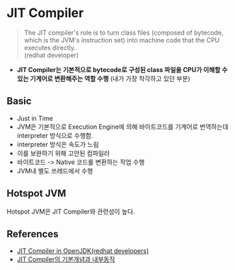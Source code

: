 # JIT Compiler

> The JIT compiler's role is to turn class files (composed of bytecode, which is the JVM's instruction set) into machine code that the CPU executes directly.  
> (redhat developer)
- **JIT Compiler는 기본적으로 bytecode로 구성된 class 파일을 CPU가 이해할 수 있는 기계어로 변환해주는 역할 수행** (내가 가장 착각하고 있던 부분)

## Basic

- Just in Time  
- JVM은 기본적으로 Execution Engine에 의해 바이트코드를 기계어로 번역하는데 interpreter 방식으로 수행함.
- interpreter 방식은 속도가 느림
- 이를 보완하기 위해 고안된 컴파일러
- 바이트코드 -> Native 코드롤 변환하는 작업 수행
- JVM내 별도 쓰레드에서 수행

## Hotspot JVM
Hotspot JVM은 JIT Compiler와 관련성이 높다.

## References
- [JIT Compiler in OpenJDK(redhat developers)](https://developers.redhat.com/articles/2021/06/23/how-jit-compiler-boosts-java-performance-openjdk#the_jit_compiler_in_openjdk)
- [JIT Compiler의 기본개념과 내부동작](https://inspirit941.tistory.com/352)